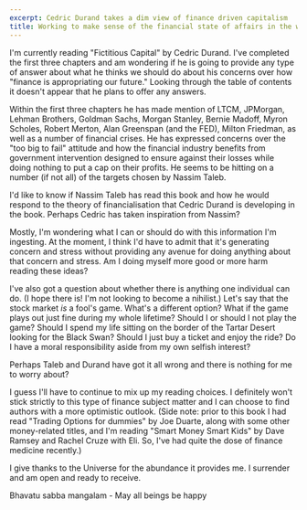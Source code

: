 ```yaml
---
excerpt: Cedric Durand takes a dim view of finance driven capitalism
title: Working to make sense of the financial state of affairs in the world
---
```

I'm currently reading "Fictitious Capital" by Cedric Durand. I've completed the first three chapters and am wondering if he is going to provide any type of answer about what he thinks we should do about his concerns over how "finance is appropriating our future." Looking through the table of contents it doesn't appear that he plans to offer any answers.

Within the first three chapters he has made mention of LTCM, JPMorgan, Lehman Brothers, Goldman Sachs, Morgan Stanley, Bernie Madoff, Myron Scholes, Robert Merton, Alan Greenspan (and the FED), Milton Friedman, as well as a number of financial crises. He has expressed concerns over the "too big to fail" attitude and how the financial industry benefits from government intervention designed to ensure against their losses while doing nothing to put a cap on their profits. He seems to be hitting on a number (if not all) of the targets chosen by Nassim Taleb.

I'd like to know if Nassim Taleb has read this book and how he would respond to the theory of financialisation that Cedric Durand is developing in the book. Perhaps Cedric has taken inspiration from Nassim?

Mostly, I'm wondering what I can or should do with this information I'm ingesting. At the moment, I think I'd have to admit that it's generating concern and stress without providing any avenue for doing anything about that concern and stress. Am I doing myself more good or more harm reading these ideas?

I've also got a question about whether there is anything one individual can do. (I hope there is! I'm not looking to become a nihilist.) Let's say that the stock market *is* a fool's game. What's a different option? What if the game plays out just fine during my whole lifetime? Should I or should I not play the game? Should I spend my life sitting on the border of the Tartar Desert looking for the Black Swan? Should I just buy a ticket and enjoy the ride? Do I have a moral responsibility aside from my own selfish interest?

Perhaps Taleb and Durand have got it all wrong and there is nothing for me to worry about?

I guess I'll have to continue to mix up my reading choices. I definitely won't stick strictly to this type of finance subject matter and I can choose to find authors with a more optimistic outlook. (Side note: prior to this book I had read "Trading Options for dummies" by Joe Duarte, along with some other money-related titles, and I'm reading "Smart Money Smart Kids" by Dave Ramsey and Rachel Cruze with Eli. So, I've had quite the dose of finance medicine recently.)

I give thanks to the Universe for the abundance it provides me. I surrender and am open and ready to receive.

Bhavatu sabba mangalam - May all beings be happy
